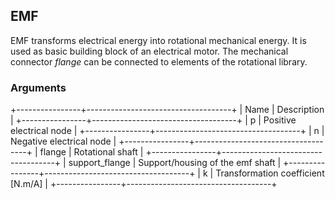 
## EMF

EMF transforms electrical energy into rotational mechanical energy. It
is used as basic building block of an electrical motor. The mechanical
connector *flange* can be connected to elements of the rotational
library. 

### Arguments

+----------------+------------------------------------+
| Name           | Description                        |
+----------------+------------------------------------+
| p              | Positive electrical node           |
+----------------+------------------------------------+
| n              | Negative electrical node           |
+----------------+------------------------------------+
| flange         | Rotational shaft                   |
+----------------+------------------------------------+
| support_flange | Support/housing of the emf shaft   |
+----------------+------------------------------------+
| k              | Transformation coefficient [N.m/A] |
+----------------+------------------------------------+

